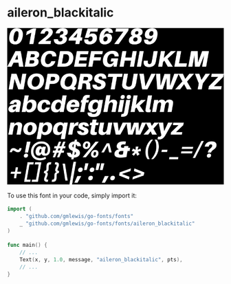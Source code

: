 # aileron_blackitalic

![aileron_blackitalic](aileron_blackitalic.png)

To use this font in your code, simply import it:

```go
import (
	. "github.com/gmlewis/go-fonts/fonts"
	_ "github.com/gmlewis/go-fonts/fonts/aileron_blackitalic"
)

func main() {
	// ...
	Text(x, y, 1.0, message, "aileron_blackitalic", pts),
	// ...
}
```
